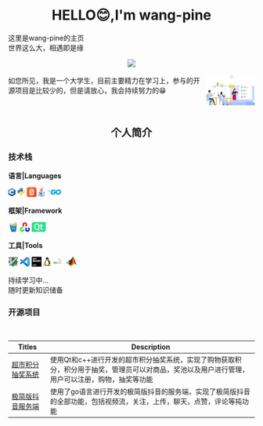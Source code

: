 <h1 align="center"> HELLO😊,I'm wang-pine</h1>
<p>这里是wang-pine的主页</br>世界这么大，相遇即是缘</p>

<p align="center">
    <a href="https://www.github.com/wang-pine" class = "rich-diff-level-one">
        <img src = https://github-readme-stats-sigma-five.vercel.app/api?username=wang-pine>
    </a>
</p>
<img align="right"  src="pic/learn.png" width="100">
<p>如您所见，我是一个大学生，目前主要精力在学习上，参与的开源项目是比较少的，但是请放心，我会持续努力的😁</p>
</br>
<h2 align="center">个人简介</h2>
<h3>技术栈</h3>

**语言|Languages**

<code><img height = "20" src = "logo/cpp.jpg"></code>
<code><img height = "20" src = "logo/python.jpg"></code>
<code><img height = "20" src = "logo/html.png"></code>
<code><img height = "20" src = "logo/java.jpg"></code>
<code><img height = "20" src = "logo/go.jpg"></code>

**框架|Framework**

<code><img height = "20" src = "logo/gin.png"></code>
<code><img height = "20" src = "logo/opencv.jpg"></code>
<code><img height = "20" src = "logo/qt.jpg"></code>

**工具|Tools**

<code><img height = "20" src = "logo/vim.jpg"></code>
<code><img height = "20" src = "logo/vscode.jpg"></code>
<code><img height = "20" src = "logo/jetbrain.jpg"></code>
<code><img height = "20" src = "logo/linux.jpg"></code>
<code><img height = "20" src = "logo/mysql.jpg"></code>
<code><img height = "20" src = "logo/matlab.jpg"></code>

<p>持续学习中...</br>随时更新知识储备</p>

<h3>开源项目</h3>
<table>
  <thead>
    <tr>
      <th>Titles</th>
      <th>Description</th>
    </tr>
  </thead>
  <tbody>
<tr>
        <td>
        <a href = "https://github.com/wang-pine/points-lottery">
            超市积分抽奖系统
        </a>
        </td>
        <td>使用Qt和c++进行开发的超市积分抽奖系统，实现了购物获取积分，积分用于抽奖，管理员可以对商品，奖池以及用户进行管理，用户可以注册，购物，抽奖等功能
        </td>
</tr>
<tr>
        <td>
        <a href = "https://github.com/wang-pine/GoItem">
            极简版抖音服务端
        </a>
        </td>
        <td>使用了go语言进行开发的极简版抖音的服务端，实现了极简版抖音的全部功能，包括视频流，关注，上传，聊天，点赞，评论等扽功能
        </td>
</tr>
